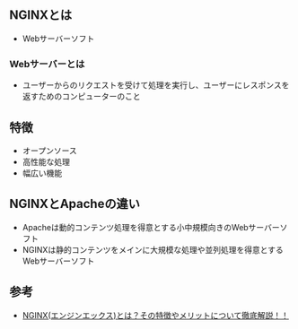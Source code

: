 ## NGINXとは
* Webサーバーソフト

### Webサーバーとは
* ユーザーからのリクエストを受けて処理を実行し、ユーザーにレスポンスを返すためのコンピューターのこと

## 特徴
* オープンソース
* 高性能な処理
* 幅広い機能

## NGINXとApacheの違い
* Apacheは動的コンテンツ処理を得意とする小中規模向きのWebサーバーソフト
* NGINXは静的コンテンツをメインに大規模な処理や並列処理を得意とするWebサーバーソフト

## 参考
* [NGINX(エンジンエックス)とは？その特徴やメリットについて徹底解説！！](https://cn.teldevice.co.jp/column/38275/)
